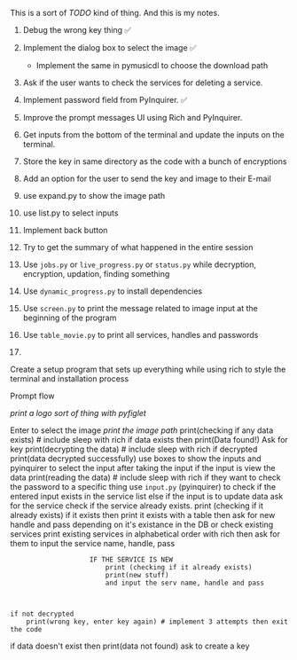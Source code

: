 This is a sort of _TODO_ kind of thing. And this is my notes.

1. Debug the wrong key thing ✅
2. Implement the dialog box to select the image ✅
    - Implement the same in pymusicdl to choose the download path
3. Ask if the user wants to check the services for deleting a service.
4. Implement password field from PyInquirer. ✅
5. Improve the prompt messages UI using Rich and PyInquirer.
6. Get inputs from the bottom of the terminal and update the inputs on the terminal.
7. Store the key in same directory as the code with a bunch of encryptions
8. Add an option for the user to send the key and image to their E-mail

9. use expand.py to show the image path
10. use list.py to select inputs
11. Implement back button
12. Try to get the summary of what happened in the entire session
13. Use `jobs.py` or `live_progress.py` or `status.py` while decryption, encryption, updation, finding something
14. Use `dynamic_progress.py` to install dependencies
15. Use `screen.py` to print the message related to image input at the beginning of the program
16. Use `table_movie.py` to print all services, handles and passwords
17. 


Create a setup program that sets up everything while using rich to style the terminal and installation process

Prompt flow

_print a logo sort of thing with pyfiglet_

Enter to select the image
_print the image path_
print(checking if any data exists) # include sleep with rich
if data exists then
    print(Data found!)
    Ask for key
    print(decrypting the data) # include sleep with rich
    if decrypted
        print(data decrypted successfully)
        use boxes to show the inputs and pyinquirer to select the input
        after taking the input
        if the input is view the data
            print(reading the data) # include sleep with rich
            if they want to check the password to a specific thing
                use `input.py` (pyinquirer) to check if the entered input exists in the service list
        else if the input is to update data
            ask for 
                the service 
                    check if the service already exists. print (checking if it already exists)
                    if it exists then print it exists with a table
                    then ask for new handle and pass depending on it's existance in the DB
                or check existing services
                    print existing services in alphabetical order with rich
                    then ask for them to input the service name, handle, pass

                        IF THE SERVICE IS NEW
                            print (checking if it already exists)
                            print(new stuff)
                            and input the serv name, handle and pass
                            
                    

    if not decrypted
        print(wrong key, enter key again) # implement 3 attempts then exit the code

if data doesn't exist then
    print(data not found)
    ask to create a key
